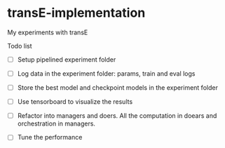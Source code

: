 # transE-implementation
My experiments with transE

Todo list
- [ ] Setup pipelined experiment folder
- [ ] Log data in the experiment folder: params, train and eval logs
- [ ] Store the best model and checkpoint models in the experiment folder
- [ ] Use tensorboard to visualize the results

- [ ] Refactor into managers and doers. All the computation in doears and orchestration in managers.
- [ ] Tune the performance
